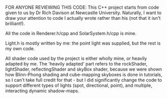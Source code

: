 FOR ANYONE REVIEWING THIS CODE:
This C++ project starts from code given to us by Dr Rich Davison at Newcastle University. Naturally, I want to draw your attention to code I actually wrote rather than his (not that it isn't brilliant!). 

All the code in Renderer.h/cpp and SolarSystem.h/cpp is mine. 

Light.h is mostly written by me: the point light was supplied, but the rest is my own code. 

All shader code used by the project is either wholly mine, or heavily adapted by me. The 'heavily adapted' part refers to the rockShader, lightShader, reflectingShader and skyBox shader, because we were shown how Blinn-Phong shading and cube-mapping skyboxes is done
in tutorials, so I can't take full credit for that - but I did significantly change the code to support different types of lights (spot, directional, point), and multiple, interacting dynamic shadow-maps.

